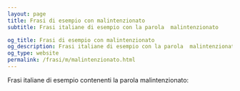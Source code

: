 ```yaml
---
layout: page
title: Frasi di esempio con malintenzionato 
subtitle: Frasi italiane di esempio con la parola  malintenzionato

og_title: Frasi di esempio con malintenzionato 
og_description: Frasi italiane di esempio con la parola  malintenzionato
og_type: website
permalink: /frasi/m/malintenzionato.html
---
```


Frasi italiane di esempio contenenti la parola malintenzionato:


